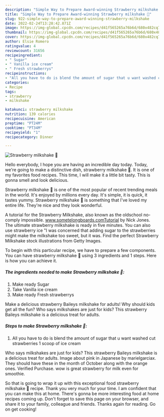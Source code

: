 ```yaml
---
description: "Simple Way to Prepare Award-winning Strawberry milkshake 🌸"
title: "Simple Way to Prepare Award-winning Strawberry milkshake 🌸"
slug: 922-simple-way-to-prepare-award-winning-strawberry-milkshake
date: 2022-02-24T13:28:42.871Z
image: https://img-global.cpcdn.com/recipes/d41f565265a76b6d/680x482cq70/strawberry-milkshake-recipe-main-photo.jpg
thumbnail: https://img-global.cpcdn.com/recipes/d41f565265a76b6d/680x482cq70/strawberry-milkshake-recipe-main-photo.jpg
cover: https://img-global.cpcdn.com/recipes/d41f565265a76b6d/680x482cq70/strawberry-milkshake-recipe-main-photo.jpg
author: Elsie Romero
ratingvalue: 4
reviewcount: 31656
recipeingredient:
- " Sugar"
- " Vanilla ice cream"
- " Fresh strawberrys"
recipeinstructions:
- "All you have to do is blend the amount of sugar that u want washed cut strawberries 1 scoop of ice cream"
categories:
- Recipe
tags:
- strawberry
- milkshake

katakunci: strawberry milkshake 
nutrition: 139 calories
recipecuisine: American
preptime: "PT24M"
cooktime: "PT34M"
recipeyield: "1"
recipecategory: Dinner

---
```



![Strawberry milkshake 🌸](https://img-global.cpcdn.com/recipes/d41f565265a76b6d/680x482cq70/strawberry-milkshake-recipe-main-photo.jpg)

Hello everybody, I hope you are having an incredible day today. Today, we're going to make a distinctive dish, strawberry milkshake 🌸. It is one of my favorites food recipes. This time, I will make it a little bit tasty. This is gonna smell and look delicious.

Strawberry milkshake 🌸 is one of the most popular of recent trending meals in the world. It's enjoyed by millions every day. It's simple, it is quick, it tastes yummy. Strawberry milkshake 🌸 is something that I've loved my entire life. They're nice and they look wonderful.

A tutorial for the Strawberry Milkshake, also known as the oldschool no-comply impossible. www.sometelongboards.comTutorial by Nick Jones. The ultimate strawberry milkshake is ready in five minutes. You can also use strawberry ice &#34;I was concerned that adding sugar to the strawberries might make the milkshake too sweet, but it was. Find the perfect Strawberry Milkshake stock illustrations from Getty Images.


To begin with this particular recipe, we have to prepare a few components. You can have strawberry milkshake 🌸 using 3 ingredients and 1 steps. Here is how you can achieve it.

<!--inarticleads1-->

##### The ingredients needed to make Strawberry milkshake 🌸:

1. Make ready  Sugar
1. Take  Vanilla ice cream
1. Make ready  Fresh strawberrys


Make a delicious strawberry Baileys milkshake for adults! Why should kids get all the fun? Who says milkshakes are just for kids? This strawberry Baileys milkshake is a delicious treat for adults. 

<!--inarticleads2-->

##### Steps to make Strawberry milkshake 🌸:

1. All you have to do is blend the amount of sugar that u want washed cut strawberries 1 scoop of ice cream


Who says milkshakes are just for kids? This strawberry Baileys milkshake is a delicious treat for adults. Image about pink in Japanese by marielgarciax. They should have these in the month of October along with the orange ones. Verified Purchase. wow is great strawberry for milk even for smoothie. 

So that is going to wrap it up with this exceptional food strawberry milkshake 🌸 recipe. Thank you very much for your time. I am confident that you can make this at home. There's gonna be more interesting food at home recipes coming up. Don't forget to save this page on your browser, and share it to your family, colleague and friends. Thanks again for reading. Go on get cooking!
